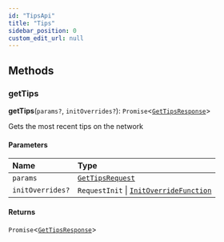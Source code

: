 ```yaml
---
id: "TipsApi"
title: "Tips"
sidebar_position: 0
custom_edit_url: null
---
```


## Methods

### getTips

**getTips**(`params?`, `initOverrides?`): `Promise`<[`GetTipsResponse`](../interfaces/GetTipsResponse.md)\>

Gets the most recent tips on the network

#### Parameters

| Name | Type |
| :------ | :------ |
| `params` | [`GetTipsRequest`](../interfaces/GetTipsRequest.md) |
| `initOverrides?` | `RequestInit` \| [`InitOverrideFunction`](../modules.md#initoverridefunction) |

#### Returns

`Promise`<[`GetTipsResponse`](../interfaces/GetTipsResponse.md)\>
